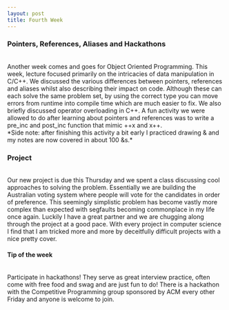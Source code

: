 ```yaml
---
layout: post
title: Fourth Week
---
```


### Pointers, References, Aliases and Hackathons
<br>
Another week comes and goes for Object Oriented Programming. This week, lecture focused primarily on the intricacies of data manipulation in C/C++. We discussed the various differences between pointers, references and aliases whilst also describing their impact on code. Although these can each solve the same problem set, by using the correct type you can move errors from runtime into compile time which are much easier to fix. We also briefly discussed operator overloading in C++. A fun activity we were allowed to do after learning about pointers and references was to write a pre_inc and post_inc function that mimic ++x and x++. 
<br>
*Side note: after finishing this activity a bit early I practiced drawing & and my notes are now covered in about 100 &s.*
<br>

### Project
<br>
Our new project is due this Thursday and we spent a class discussing cool approaches to solving the problem. Essentially we are building the Australian voting system where people will vote for the candidates in order of preference. This seemingly simplistic problem has become vastly more complex than expected with segfaults becoming commonplace in my life once again. Luckily I have a great partner and we are chugging along through the project at a good pace. With every project in computer science I find that I am tricked more and more by deceitfully difficult projects with a nice pretty cover.
<br>

#### Tip of the week
<br>
Participate in hackathons! They serve as great interview practice, often come with free food and swag and are just fun to do! There is a hackathon with the Competitive Programming group sponsored by ACM every other Friday and anyone is welcome to join.